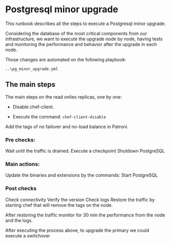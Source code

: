 # Postgresql minor upgrade 

This runbook describes all the steps to execute a Postgresql minor upgrade. 

Considering the database of the most critical components from our infrastructure, we want to execute the upgrade node by node, having tests and monitoring the performance and behavior after the upgrade in each node.

Those changes are automated on the following playbook:

```
..\pg_minor_upgrade.yml
```

## The main steps
The main steps on the read onlies replicas, one by one:

* Disable chef-client.

 - Execute the command: `chef-client-disable`

Add the tags of no failover and no-load balance in Patroni.

### Pre checks:
Wait until the traffic is drained.
Execute a checkpoint
Shutdown PostgreSQL

### Main actions:
Update the binaries and extensions by the commands:
Start PostgreSQL

### Post checks
Check connectivity 
Verify the version
Check logs
Restore the traffic by starting chef that will remove the tags on the node.


After restoring the traffic monitor for 30 min the performance from the node and the logs.

After executing the process above, to upgrade the primary we could execute a switchover
